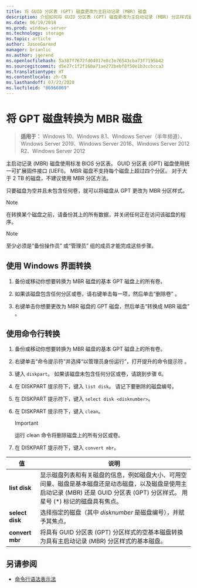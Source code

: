 ```yaml
---
title: 将 GUID 分区表 (GPT) 磁盘更改为主启动记录 (MBR) 磁盘
description: 介绍如何将 GUID 分区表 (GPT) 磁盘更改为主启动记录 (MBR) 分区样式磁盘。
ms.date: 06/19/2018
ms.prod: windows-server
ms.technology: storage
ms.topic: article
author: JasonGerend
manager: brianlic
ms.author: jgerend
ms.openlocfilehash: 5a387f7672fd04917e8c3e76543cba73f7195b42
ms.sourcegitcommit: d5e27c1f2f168a71ae272bebf8f50e1b3ccbcca3
ms.translationtype: HT
ms.contentlocale: zh-CN
ms.lasthandoff: 07/23/2020
ms.locfileid: "86966069"
---
```

# <a name="convert-a-gpt-disk-into-an-mbr-disk"></a>将 GPT 磁盘转换为 MBR 磁盘

> **适用于：** Windows 10、Windows 8.1、Windows Server（半年频道）、Windows Server 2019、Windows Server 2016、Windows Server 2012 R2、Windows Server 2012

主启动记录 (MBR) 磁盘使用标准 BIOS 分区表。 GUID 分区表 (GPT) 磁盘使用统一可扩展固件接口 (UEFI)。 MBR 磁盘不支持每个磁盘上超过四个分区。 对于大于 2 TB 的磁盘，不建议使用 MBR 分区方法。

只要磁盘为空并且未包含任何卷，就可以将磁盘从 GPT 更改为 MBR 分区样式。

> [!NOTE]
> 在转换某个磁盘之前，请备份其上的所有数据，并关闭任何正在访问该磁盘的程序。

> [!NOTE]
> 至少必须是“备份操作员”  或“管理员”  组的成员才能完成这些步骤。

## <a name="converting-using-the-windows-interface"></a>使用 Windows 界面转换

1.  备份或移动你想要转换为 MBR 磁盘的基本 GPT 磁盘上的所有卷。

2.  如果该磁盘包含任何分区或卷，请右键单击每一项，然后单击“删除卷”  。

3.  右键单击你想要更改为 MBR 磁盘的 GPT 磁盘，然后单击“转换成 MBR 磁盘”  。

## <a name="converting-using-a-command-line"></a>使用命令行转换

1.  备份或移动你想要转换为 MBR 磁盘的基本 GPT 磁盘上的所有卷。

2.  右键单击“命令提示符”并选择“以管理员身份运行”，打开提升的命令提示符   。

3. 键入 `diskpart`。 如果该磁盘未包含任何分区或卷，请跳到步骤 6。

4.  在 DISKPART  提示符下，键入 `list disk`。 请记下要删除的磁盘编号。

5.  在 DISKPART  提示符下，键入 `select disk <disknumber>`。

6.  在 DISKPART  提示符下，键入 `clean`。

    > [!IMPORTANT]
    > 运行 clean  命令将删除磁盘上的所有分区或卷。

7.  在 DISKPART  提示符下，键入 `convert mbr`。

|                值                  |      说明   |
| ------------------------------------- | -----------------  |
|  <strong>list disk</strong>  | 显示磁盘列表和有关磁盘的信息，例如磁盘大小、可用空间量、磁盘是基本磁盘还是动态磁盘，以及磁盘是使用主启动记录 (MBR) 还是 GUID 分区表 (GPT) 分区样式。 用星号 (\*) 标记的磁盘具有焦点。 |
| <strong>select disk</strong> |                                                                                                          选择指定的磁盘（其中 <em>disknumber</em> 是磁盘编号），并赋予其焦点。                                                                                                           |
| <strong>convert mbr</strong> |                                                                               将具有 GUID 分区表 (GPT) 分区样式的空基本磁盘转换为具有主启动记录 (MBR) 分区样式的基本磁盘。                                                                                |

## <a name="see-also"></a>另请参阅

-   [命令行语法表示法](/previous-versions/orphan-topics/ws.11/cc742449(v=ws.11))
